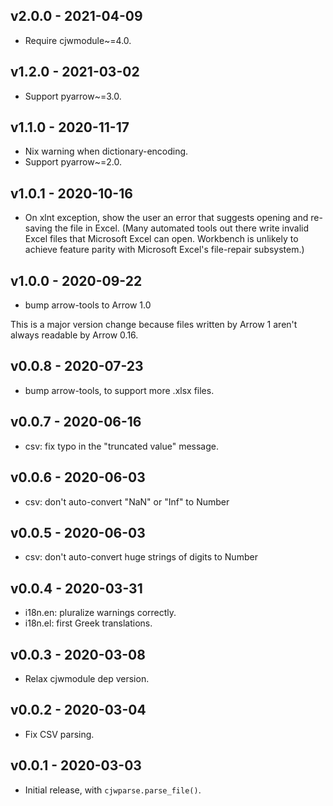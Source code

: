 v2.0.0 - 2021-04-09
-------------------

* Require cjwmodule~=4.0.

v1.2.0 - 2021-03-02
-------------------

* Support pyarrow~=3.0.

v1.1.0 - 2020-11-17
-------------------

* Nix warning when dictionary-encoding.
* Support pyarrow~=2.0.

v1.0.1 - 2020-10-16
-------------------

* On xlnt exception, show the user an error that suggests opening and re-saving
  the file in Excel. (Many automated tools out there write invalid Excel files
  that Microsoft Excel can open. Workbench is unlikely to achieve feature parity
  with Microsoft Excel's file-repair subsystem.)

v1.0.0 - 2020-09-22
-------------------

* bump arrow-tools to Arrow 1.0

This is a major version change because files written by Arrow 1 aren't
always readable by Arrow 0.16.

v0.0.8 - 2020-07-23
-------------------

* bump arrow-tools, to support more .xlsx files.

v0.0.7 - 2020-06-16
-------------------

* csv: fix typo in the "truncated value" message.

v0.0.6 - 2020-06-03
-------------------

* csv: don't auto-convert "NaN" or "Inf" to Number

v0.0.5 - 2020-06-03
-------------------

* csv: don't auto-convert huge strings of digits to Number

v0.0.4 - 2020-03-31
-------------------

* i18n.en: pluralize warnings correctly.
* i18n.el: first Greek translations.

v0.0.3 - 2020-03-08
-------------------

* Relax cjwmodule dep version.

v0.0.2 - 2020-03-04
-------------------

* Fix CSV parsing.

v0.0.1 - 2020-03-03
-------------------

* Initial release, with `cjwparse.parse_file()`.
